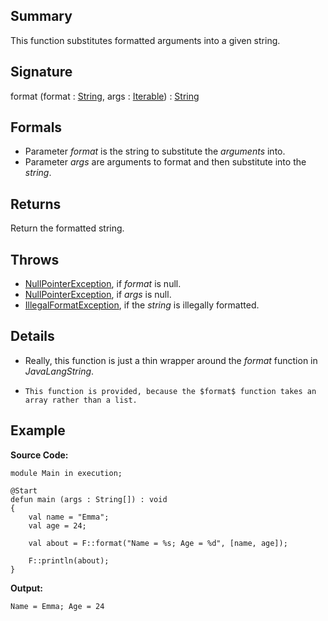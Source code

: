 ## Summary

This function substitutes formatted arguments into a given string.

## Signature

format (format : [String](https://docs.oracle.com/javase/7/docs/api/java/lang/String.html), args : [Iterable](https://docs.oracle.com/javase/7/docs/api/java/lang/Iterable.html)) : [String](https://docs.oracle.com/javase/7/docs/api/java/lang/String.html)

## Formals

+ Parameter <i>format</i> is the string to substitute the <i>arguments</i> into.
+ Parameter <i>args</i> are arguments to format and then substitute into the <i>string</i>.

## Returns

Return the formatted string.

## Throws

+ [NullPointerException](https://docs.oracle.com/javase/7/docs/api/java/lang/NullPointerException.html), if <i>format</i> is null.
+ [NullPointerException](https://docs.oracle.com/javase/7/docs/api/java/lang/NullPointerException.html), if <i>args</i> is null.
+ [IllegalFormatException](https://docs.oracle.com/javase/7/docs/api/java/util/IllegalFormatException.html), if the <i>string</i> is illegally formatted.

## Details

+ Really, this function is just a thin wrapper around the $format$ function in $JavaLangString$.
+     This function is provided, because the $format$ function takes an array rather than a list.

## Example

**Source Code:**

```plain
module Main in execution;

@Start
defun main (args : String[]) : void
{
    val name = "Emma";
    val age = 24;

    val about = F::format("Name = %s; Age = %d", [name, age]);

    F::println(about);
}
```

**Output:**

```plain
Name = Emma; Age = 24
```

